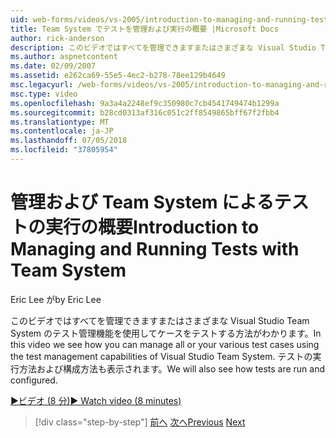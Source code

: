 ```yaml
---
uid: web-forms/videos/vs-2005/introduction-to-managing-and-running-tests-with-team-system
title: Team System でテストを管理および実行の概要 |Microsoft Docs
author: rick-anderson
description: このビデオではすべてを管理できますまたはさまざまな Visual Studio Team System のテスト管理機能を使用してケースをテストする方法がわかります。 表示されます.
ms.author: aspnetcontent
ms.date: 02/09/2007
ms.assetid: e262ca69-55e5-4ec2-b278-78ee129b4649
msc.legacyurl: /web-forms/videos/vs-2005/introduction-to-managing-and-running-tests-with-team-system
msc.type: video
ms.openlocfilehash: 9a3a4a2248ef9c350980c7cb4541749474b1299a
ms.sourcegitcommit: b28cd0313af316c051c2ff8549865bff67f2fbb4
ms.translationtype: MT
ms.contentlocale: ja-JP
ms.lasthandoff: 07/05/2018
ms.locfileid: "37805954"
---
```

<a name="introduction-to-managing-and-running-tests-with-team-system"></a><span data-ttu-id="cb4c5-104">管理および Team System によるテストの実行の概要</span><span class="sxs-lookup"><span data-stu-id="cb4c5-104">Introduction to Managing and Running Tests with Team System</span></span>
====================
<span data-ttu-id="cb4c5-105">Eric Lee が</span><span class="sxs-lookup"><span data-stu-id="cb4c5-105">by Eric Lee</span></span>

<span data-ttu-id="cb4c5-106">このビデオではすべてを管理できますまたはさまざまな Visual Studio Team System のテスト管理機能を使用してケースをテストする方法がわかります。</span><span class="sxs-lookup"><span data-stu-id="cb4c5-106">In this video we see how you can manage all or your various test cases using the test management capabilities of Visual Studio Team System.</span></span> <span data-ttu-id="cb4c5-107">テストの実行方法および構成方法も表示されます。</span><span class="sxs-lookup"><span data-stu-id="cb4c5-107">We will also see how tests are run and configured.</span></span>

[<span data-ttu-id="cb4c5-108">&#9654;ビデオ (8 分)</span><span class="sxs-lookup"><span data-stu-id="cb4c5-108">&#9654; Watch video (8 minutes)</span></span>](https://channel9.msdn.com/Blogs/ASP-NET-Site-Videos/introduction-to-managing-and-running-tests-with-team-system)

> [!div class="step-by-step"]
> <span data-ttu-id="cb4c5-109">[前へ](introduction-to-manual-testing-with-team-system.md)
> [次へ](measuring-the-business-value-of-ajax.md)</span><span class="sxs-lookup"><span data-stu-id="cb4c5-109">[Previous](introduction-to-manual-testing-with-team-system.md)
[Next](measuring-the-business-value-of-ajax.md)</span></span>
